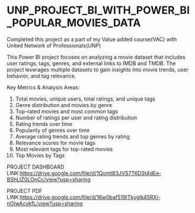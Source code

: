 # UNP_PROJECT_BI_WITH_POWER_BI_POPULAR_MOVIES_DATA

Completed this project as a part of my Value added course(VAC) with United Network of Professionals(UNP)

This Power BI project focuses on analyzing a movie dataset that includes user ratings, tags, genres, and external links to IMDB and TMDB. The project leverages multiple datasets to gain insights into movie trends, user behavior, and tag relevance.

Key Metrics & Analysis Areas:

1) Total movies, unique users, total ratings, and unique tags
2) Genre distribution and movies by genre
3) Top-rated movies and most common tags
4) Number of ratings per user and rating distribution
5) Rating trends over time
6) Popularity of genres over time
7) Average rating trends and top genres by rating
8) Relevance scores for movie tags
9) Most relevant tags for top-rated movies
10) Top Movies by Tags

PROJECT DASHBOARD LINK:https://drive.google.com/file/d/1Qomt83JVS7T6DSt4dEe-BShLIZ0LOnCc/view?usp=sharing

PROJECT PDF LINK:https://drive.google.com/file/d/16w0baf519ITkygIk45RXj-nOIwAcvkfL/view?usp=sharing
